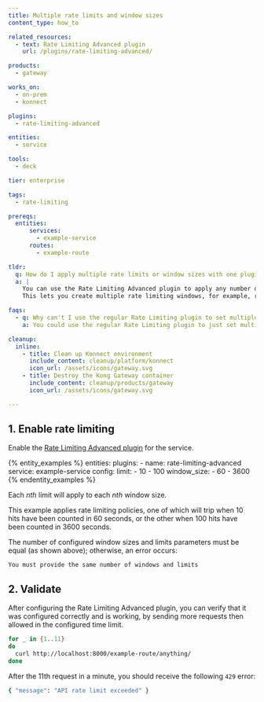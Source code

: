 ```yaml
---
title: Multiple rate limits and window sizes
content_type: how_to

related_resources:
  - text: Rate Limiting Advanced plugin
    url: /plugins/rate-limiting-advanced/

products:
  - gateway

works_on:
  - on-prem
  - konnect

plugins: 
  - rate-limiting-advanced

entities:
  - service

tools:
  - deck

tier: enterprise

tags:
  - rate-limiting

prereqs:
  entities:
      services:
        - example-service
      routes:
        - example-route

tldr: 
  q: How do I apply multiple rate limits or window sizes with one plugin instance?
  a: |
    You can use the Rate Limiting Advanced plugin to apply any number of rate limits and window sizes per plugin instance. 
    This lets you create multiple rate limiting windows, for example, rate limit per minute and per hour, and per any arbitrary window size.

faqs:
  - q: Why can't I use the regular Rate Limiting plugin to set multiple limits and window sizes?
    a: You could use the regular Rate Limiting plugin to just set multiple limits, but the regular plugin doesn't support configurable window sizes.

cleanup:
  inline:
    - title: Clean up Konnect environment
      include_content: cleanup/platform/konnect
      icon_url: /assets/icons/gateway.svg
    - title: Destroy the Kong Gateway container
      include_content: cleanup/products/gateway
      icon_url: /assets/icons/gateway.svg

---
```


## 1. Enable rate limiting

Enable the [Rate Limiting Advanced plugin](/plugins/rate-limiting-advanced/) for the service.

{% entity_examples %}
entities:
  plugins:
    - name: rate-limiting-advanced
      service: example-service
      config:
        limit:
        - 10
        - 100
        window_size:
        - 60
        - 3600
{% endentity_examples %}

Each *nth* limit will apply to each *nth* window size.

This example applies rate limiting policies, one of which will trip when 10 hits have been counted in 60 seconds,
or the other when 100 hits have been counted in 3600 seconds. 

The number of configured window sizes and limits parameters must be equal (as shown above);
otherwise, an error occurs:

```plaintext
You must provide the same number of windows and limits
```

## 2. Validate

After configuring the Rate Limiting Advanced plugin, you can verify that it was configured correctly and is working, 
by sending more requests then allowed in the configured time limit.

```bash
for _ in {1..11}
do
  curl http://localhost:8000/example-route/anything/
done
```
After the 11th request in a minute, you should receive the following `429` error:

```bash
{ "message": "API rate limit exceeded" }
```
